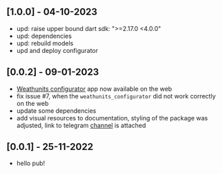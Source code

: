 ## [1.0.0] - 04-10-2023

- upd: raise upper bound dart sdk: ">=2.17.0 <4.0.0"
- upd: dependencies
- upd: rebuild models
- upd and deploy configurator

## [0.0.2] - 09-01-2023

- [Weathunits configurator](https://packruble.github.io/weather_animation/) app now available on the web
- fix issue #7, when the `weathunits_configurator` did not 
work correctly on the web
- update some dependencies
- add visual resources to documentation, styling of the package was adjusted, 
link to telegram [channel](https://t.me/+AkGV73kZi_Q1YTMy) is attached

## [0.0.1] - 25-11-2022

- hello pub!